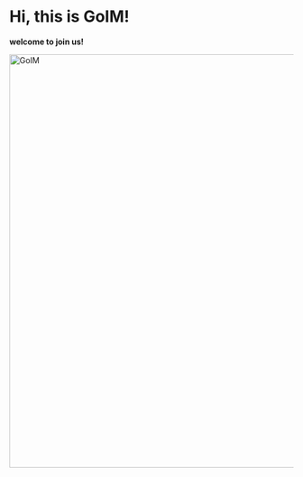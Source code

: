 # Hi, this is GoIM!

**welcome to join us!**

<img width="732" alt="GoIM" src="https://user-images.githubusercontent.com/21994267/171377813-c3a14372-243e-4f5b-bd2b-62ab62f58dd1.png">
